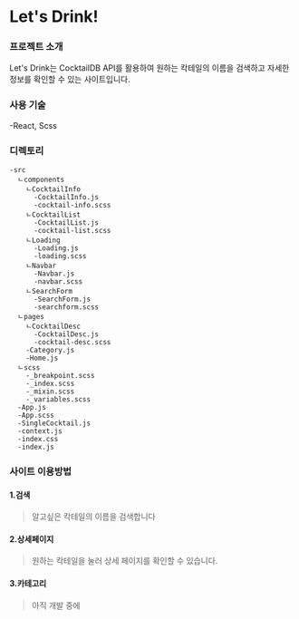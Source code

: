 # Let's Drink!
### 프로젝트 소개
Let's Drink는 CocktailDB API를 활용하여 원하는 칵테일의 이름을 검색하고 자세한 정보를 확인할 수 있는 사이트입니다.


### 사용 기술
-React, Scss


### 디렉토리
```
-src
  ㄴcomponents
    ㄴCocktailInfo
      -CocktailInfo.js
      -cocktail-info.scss
    ㄴCocktailList
      -CocktailList.js
      -cocktail-list.scss
    ㄴLoading
      -Loading.js
      -loading.scss
    ㄴNavbar
      -Navbar.js
      -navbar.scss
    ㄴSearchForm
      -SearchForm.js
      -searchform.scss
  ㄴpages
    ㄴCocktailDesc
      -CocktailDesc.js
      -cocktail-desc.scss
    -Category.js
    -Home.js
  ㄴscss
    -_breakpoint.scss
    -_index.scss
    -_mixin.scss
    -_variables.scss
  -App.js
  -App.scss
  -SingleCocktail.js
  -context.js
  -index.css
  -index.js
```

### 사이트 이용방법
#### 1.검색
>알고싶은 칵테일의 이름을 검색합니다

#### 2.상세페이지
>원하는 칵테일을 눌러 상세 페이지를 확인할 수 있습니다.

#### 3.카테고리
>아직 개발 중에 
